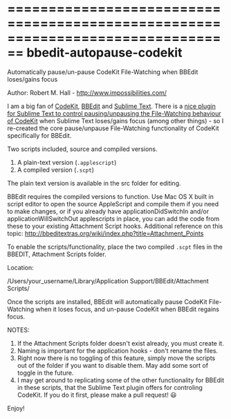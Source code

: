 ================================================================================
bbedit-autopause-codekit
================================================================================
Automatically pause/un-pause CodeKit File-Watching when BBEdit loses/gains focus

Author: Robert M. Hall - http://www.impossibilities.com/

I am a big fan of [CodeKit](https://incident57.com/codekit/), [BBEdit](http://www.barebones.com/products/bbedit/) and [Sublime Text](http://www.sublimetext.com). There is a [nice plugin for Sublime Text to control pausing/unpausing the File-Watching behaviour of CodeKit](https://github.com/subhaze/sublime_codekit) when Sublime Text loses/gains focus (among other things) - so I re-created the core pause/unpause File-Watching functionality of CodeKit specifically for BBEdit.

Two scripts included, source and compiled versions.

1. A plain-text version (``.applescript``)
2. A compiled version (``.scpt``)

The plain text version is available in the src folder for editing.

BBEdit requires the compiled versions to function. Use Mac OS X built in script editor to open the source AppleScript and compile them if you need to make changes, or if you already have applicationDidSwitchIn and/or applicationWillSwitchOut applescripts in place, you can add the code from these to your existing Attachment Script hooks. Additional reference on this topic: http://bbeditextras.org/wiki/index.php?title=Attachment_Points

To enable the scripts/functionality, place the two compiled ``.scpt`` files in the BBEDIT, Attachment Scripts folder.

Location:

/Users/your_username/Library/Application Support/BBEdit/Attachment Scripts/

Once the scripts are installed, BBEdit will automatically pause CodeKit File-Watching when it loses focus, and un-pause CodeKit when BBEdit regains focus.

NOTES:

1. If the Attachment Scripts folder doesn't exist already, you must create it. 
2. Naming is important for the application hooks - don't rename the files.
3. Right now there is no toggling of this feature, simply move the scripts out of the folder if you want to disable them. May add some sort of toggle in the future.
4. I may get around to replicating some of the other functionality for BBEdit in these scripts, that the Sublime Text plugin offers for controling CodeKit. If you do it first, please make a pull request! :smiley:

Enjoy!
